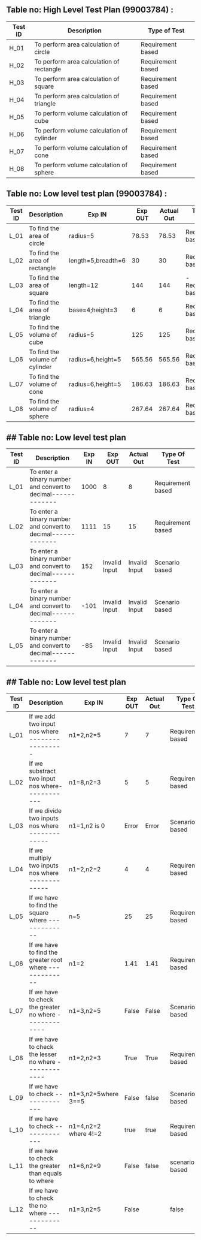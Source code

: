 ## Table no: High Level Test Plan (99003784) :

| **Test ID** | **Description**| **Type of Test** |
|-------------|--------------------------------------|------------      |
| H_01        | To perform area calculation of circle| Requirement based|
| H_02        | To perform area calculation of rectangle| Requirement based |
| H_03        | To perform area calculation of square| Requirement based |
| H_04        | To perform area calculation of triangle| Requirement based |
| H_05        | To perform volume calculation of cube| Requirement based |
| H_06        | To perform volume calculation of cylinder | Requirement based |
| H_07        | To perform volume calculation of cone| Requirement based |
| H_08        | To perform volume calculation of sphere| Requirement based |


## Table no: Low level test plan (99003784) :

| **Test ID** | **Description**                                              | **Exp IN**       | **Exp OUT** | **Actual Out** |**Type Of Test**    |    
|-------------|--------------------------------------------------------------|------------      |-------------|----------------|------------------  |
|  L_01       |  To find the area of circle   |radius=5  |78.53| 78.53|Requirement based |
|  L_02       |To find the area of rectangle|length=5,breadth=6|30 |30|Requirement based |
|  L_03       |To find the area of square| length=12    |144    |144   |-Requirement based  |   
|  L_04       |To find the area of triangle|  base=4;height=3 |6  |6|Requirement based|
|  L_05       |To find the volume of cube | radius=5         |125 | 125          | Requirement based  |
|  L_06       |To find the volume of cylinder| radius=6,height=5|565.56|565.56|  Requirement based |
|  L_07       |To find the volume of cone| radius=6,height=5|186.63|186.63|Requirement based |
|  L_08       |To find the volume of sphere|radius=4  |267.64   |267.64|Requirement based|



## ## Table no: Low level test plan

| **Test ID** | **Description**                                              | **Exp IN**      | **Exp OUT** | **Actual Out** |**Type Of Test**  |    
|-------------|--------------------------------------------------------------|-----------------|-------------|----------------|------------------|
|  L_01       |  To enter a binary number and convert to decimal-------------|      1000       |      8      |       8        |Requirement based |
|  L_02       |  To enter a binary number and convert to decimal-------------|      1111       |      15     |       15       |Requirement based |
|  L_03       |  To enter a binary number and convert to decimal-------------|       152       |Invalid Input|  Invalid Input |  Scenario based  |   
|  L_04       |  To enter a binary number and convert to decimal-------------|      -101       |Invalid Input|  Invalid Input |  Scenario based  |
|  L_05       |  To enter a binary number and convert to decimal-------------|       -85       |Invalid Input|  Invalid Input |  Scenario based  |


## ## Table no: Low level test plan

| **Test ID** | **Description**                                       | **Exp IN**   | **Exp OUT** | **Actual Out** |**Type Of Test**  |    
|-------------|-------------------------------------------------------|------------- |-------------|----------------|------------------|
|  L_01       | If we add two input nos where -----------------       |  n1=2,n2=5    |     7      |       7        |Requirement based |
|  L_02       |  If we substract two input nos where------------      |  n1=8,n2=3    |      5     |       5        |Requirement based |
|  L_03       | If we divide two inputs nos where -------------       |  n1=1,n2 is 0 |   Error    |       Error    |Scenario based    |   
|  L_04       | If we multiply two inputs nos where -------------     |  n1=2,n2=2    |       4    |        4       |Requirement based |
|  L_05       | If we have to find the square  where -------------    |     n=5       |     25     |      25        |Requirement based |
| L_06       | If we have to find the greater root where -------------|     n1=2      |     1.41   |      1.41      |Requirement based |
| L_07       | If we have to check the greater no where ------------- |    n1=3,n2=5  |      False |     False      |Scenario based    |
| L_08       | If we have to check the lesser no where -------------  |     n1=2,n2=3 |     True   |     True       |Requirement based |
| L_09       | If we have to check  -------------                     |n1=3,n2=5where  3==5 | False|     false      |Scenario based    |
| L_10       | If we have to check  -------------                     |n1=4,n2=2 where 4!=2 |true  |     true       |Requirement based |
| L_11       | If we have to check the greater than equals to  where  | n1=6,n2=9     |False       |     false       |scenario based    |
| L_12       | If we have to check the  no where -------------        |n1=3,n2=5      |False|      |     false      |Scenario based    |

